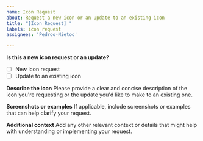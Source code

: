 ```yaml
---
name: Icon Request
about: Request a new icon or an update to an existing icon
title: "[Icon Request] "
labels: icon request
assignees: 'Pedroo-Nietoo'

---
```


**Is this a new icon request or an update?**
- [ ] New icon request
- [ ] Update to an existing icon

**Describe the icon**
Please provide a clear and concise description of the icon you're requesting or the update you'd like to make to an existing one.

**Screenshots or examples**
If applicable, include screenshots or examples that can help clarify your request.

**Additional context**
Add any other relevant context or details that might help with understanding or implementing your request.